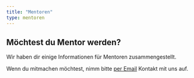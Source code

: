 ```yaml
---
title: "Mentoren"
type: mentoren
---
```


## Möchtest du Mentor werden?

Wir haben dir einige Informationen für Mentoren zusammengestellt.

Wenn du mitmachen möchtest, nimm bitte [per Email](mailto:info@linz.coderdojo.net) Kontakt mit uns auf.